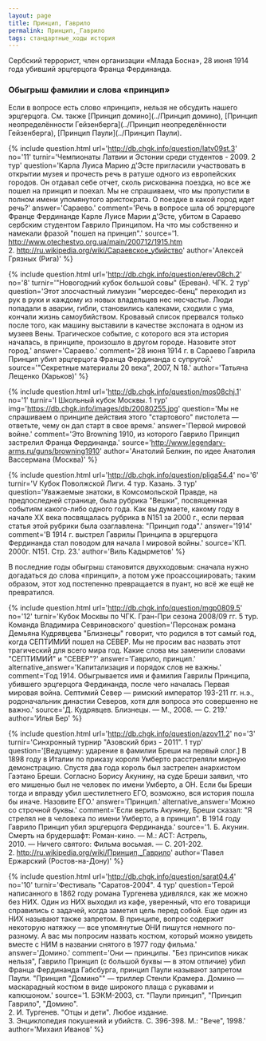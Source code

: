 ```yaml
---
layout: page
title: Принцип, Гаврило
permalink: Принцип,_Гаврило
tags: стандартные_ходы история
---
```

Сербский террорист, член организации &laquo;Млада Босна&raquo;, 28 июня 1914 года убивший эрцгерцога Франца Фердинанда.

### Обыгрыш фамилии и слова &laquo;принцип&raquo;  

Если в вопросе есть слово &laquo;принцип&raquo;, нельзя не обсудить нашего эрцгерцога.
См. также [Принцип домино](../Принцип домино), [Принцип неопределённости Гейзенберга](../Принцип неопределённости Гейзенберга), [Принцип Паули](../Принцип Паули).

{% include question.html
url='http://db.chgk.info/question/latv09st.3'
no='11'
turnir='Чемпионаты Латвии и Эстонии среди студентов - 2009.  2 тур'
question='Карла Луиса Марию д\'Эсте пригласили участвовать в открытии музея и прочесть речь в ратуше одного из европейских городов. Он отдавал себе отчет, сколь рискованна поездка, но все же пошел на принцип и поехал. Мы не спрашиваем, что мы пропустили в полном имени упомянутого аристократа. О поездке в какой город идет речь?'
answer='Сараево.'
comment='Речь в вопросе шла об эрцгерцоге Франце Фердинанде Карле Луисе Марии д\'Эсте, убитом в Сараево сербским студентом Гаврило Принципом. На что мы собственно и намекали фразой "пошел на принцип".'
source='1. http://www.otechestvo.org.ua/main/200712/1915.htm<br>    2. http://ru.wikipedia.org/wiki/Сараевское_убийство'
author='Алексей Грязных (Рига)'
 %}

{% include question.html
url='http://db.chgk.info/question/erev08ch.2'
no='8'
turnir='"Новогодний кубок большой совы" (Ереван). ЧГК.  2 тур'
question='Этот злосчастный лимузин "мерседес-бенц" переходил из рук в руки и каждому из новых владельцев нес несчастье. Люди попадали в аварии, гибли, становились калеками, сходили с ума, кончали жизнь самоубийством. Кровавый список прервался только после того, как машину выставили в качестве экспоната в одном из музеев Вены. Трагическое событие, с которого вся эта история началась, в принципе, произошло в другом городе. Назовите этот город.'
answer='Сараево.'
comment='28 июня 1914 г. в Сараево Гаврила Принцип убил эрцгерцога Франца Фердинанда с супругой.'
source='"Секретные материалы 20 века", 2007, N 18.'
author='Татьяна Лещенко (Харьков)'
 %}

{% include question.html
url='http://db.chgk.info/question/mos08chj.1'
no='1'
turnir='I Школьный кубок Москвы.  1 тур'
img='https://db.chgk.info/images/db/20080255.jpg'
question='Мы не спрашиваем о принципе действия этого "стартового" пистолета — ответьте, чему он дал старт в свое время.'
answer='Первой мировой войне.'
comment='Это Browning 1910, из которого Гаврило Принцип застрелил Франца Фердинанда.'
source='http://www.legendary-arms.ru/guns/browning1910'
author='Анатолий Белкин, по идее Анатолия Вассермана (Москва)'
 %}

{% include question.html
url='http://db.chgk.info/question/pliga54.4'
no='6'
turnir='V Кубок Поволжской Лиги. 4 тур. Казань.  3 тур'
question='Уважаемые знатоки, в Комсомольской Правде, на предпоследней странице, была рубрика "Вешки", посвященная событиям какого-либо одного года. Как вы думаете, какому году в начале XX века посвящалась рубрика в N151 за 2000 г., если первая статья этой рубрики была озаглавлена: "Принцип года".'
answer='1914'
comment='В 1914 г. выстрел Гаврилы Принципа в эрцгерцога Фердинанда стал поводом для начала I мировой войны.'
source='КП. 2000г. N151. Стр. 23.'
author='Виль Кадырметов'
 %}

В последние годы обыгрыш становится двухходовым: сначала нужно догадаться до слова &laquo;принцип&raquo;, а потом уже проассоциировать; таким образом, этот ход постепенно превращается в пуант, но всё же ещё не превратился.

{% include question.html
url='http://db.chgk.info/question/mgp0809.5'
no='12'
turnir='Кубок Москвы по ЧГК. Гран-При сезона 2008/09 гг. 5 тур. Команда Владимира Севриновского'
question='Персонаж романа Демьяна Кудрявцева "Близнецы" говорит, что родился в тот самый год, когда СЕПТИМИЙ пошел на СЕВЕР. Мы не просим вас назвать этот трагический для всего мира год. Какие слова мы заменили словами "СЕПТИМИЙ" и "СЕВЕР"?'
answer='Гаврило, принцип.'
alternative_answer='Капитализация и порядок слов не важны.'
comment='Год 1914. Обыгрывается имя и фамилия Гаврилы Принципа, убившего эрцгерцога Фердинанда, после чего началась Первая мировая война. Септимий Север — римский император 193-211 гг. н.э., родоначальник династии Северов, хотя для вопроса это совершенно не важно.'
source='Д. Кудрявцев. Близнецы. — М., 2008. — С. 219.'
author='Илья Бер'
 %}

{% include question.html
url='http://db.chgk.info/question/azov11.2'
no='3'
turnir='Синхронный турнир "Азовский бриз - 2011".  1 тур'
question='[Ведущему: ударение в фамилии Бреши на первый слог.]     В 1898 году в Италии по приказу короля Умберто расстреляли мирную демонстрацию. Спустя два года король был застрелен анархистом Гаэтано Бреши. Согласно Борису Акунину, на суде Бреши заявил, что его мишенью был не человек по имени Умберто, а ОН. Если бы Бреши тогда и вправду убил шестилетнего ЕГО, возможно, вся история пошла бы иначе. Назовите ЕГО.'
answer='Принцип.'
alternative_answer='Можно со строчной буквы.'
comment='Если верить Акунину, Бреши сказал: "Я стрелял не в человека по имени Умберто, а в принцип". В 1914 году Гаврило Принцип убил эрцгерцога Фердинанда.'
source='1. Б. Акунин. Смерть на брудершафт: Роман-кино. — М.: АСТ: Астрель,<br>2010. — Ничего святого: Фильма восьмая. — С. 201-202.<br>    2. http://ru.wikipedia.org/wiki/Принцип,_Гаврило'
author='Павел Ержарский (Ростов-на-Дону)'
 %}

{% include question.html
url='http://db.chgk.info/question/sarat04.4'
no='10'
turnir='Фестиваль "Саратов-2004".  4 тур'
question='Герой написанного в 1862 году романа Тургенева удивлялся, как же можно без НИХ. Один из НИХ выходил из кафе, уверенный, что его товарищи справились с задачей, когда заметил цель перед собой. Еще один из НИХ называют также запретом. В принципе, вопрос содержит некоторую натяжку — все упомянутые ОНИ пишутся немного по-разному. А вас мы попросим назвать костюм, который можно увидеть вместе с НИМ в названии снятого в 1977 году фильма.'
answer='Домино.'
comment='Они — принципы. "Без принсипов никак нельзя", Гаврило Принцип (с большой буквы — в этом отличие) убил Франца Фердинанда Габсбурга, принцип Паули называют запретом Паули. "Принцип "Домино"" — триллер Стенли Крамера. Домино — маскарадный костюм в виде широкого плаща с рукавами и капюшоном.'
source='1. БЭКМ-2003, ст. "Паули принцип", "Принцип Гаврило", "Домино".<br>    2. И. Тургенев. "Отцы и дети". Любое издание.<br>    3. Энциклопедия покушений и убийств. С. 396-398. М.: "Вече", 1998.'
author='Михаил Иванов'
 %}

 